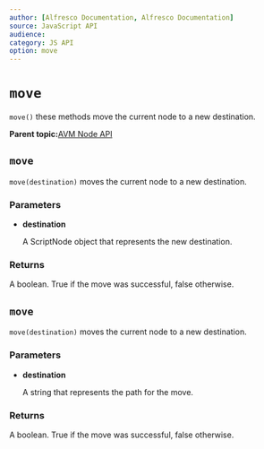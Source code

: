 ```yaml
---
author: [Alfresco Documentation, Alfresco Documentation]
source: JavaScript API
audience: 
category: JS API
option: move
---
```


# `move`

`move()` these methods move the current node to a new destination.

**Parent topic:**[AVM Node API](../references/API-JS-AVM-node.md)

## `move`

`move(destination)` moves the current node to a new destination.

### Parameters

-   **destination**

    A ScriptNode object that represents the new destination.


### Returns

A boolean. True if the move was successful, false otherwise.

## `move`

`move(destination)` moves the current node to a new destination.

### Parameters

-   **destination**

    A string that represents the path for the move.


### Returns

A boolean. True if the move was successful, false otherwise.

